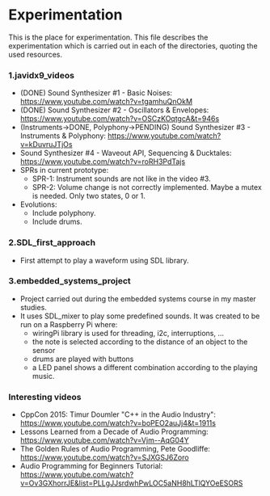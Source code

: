 # Experimentation
This is the place for experimentation. This file describes the experimentation which is carried out in each of the directories, quoting the used resources.

### 1.javidx9_videos
  - (DONE) Sound Synthesizer #1 - Basic Noises: https://www.youtube.com/watch?v=tgamhuQnOkM
  - (DONE) Sound Synthesizer #2 - Oscillators & Envelopes: https://www.youtube.com/watch?v=OSCzKOqtgcA&t=946s
  - (Instruments->DONE, Polyphony->PENDING) Sound Synthesizer #3 - Instruments & Polyphony:  https://www.youtube.com/watch?v=kDuvruJTjOs
  - Sound Synthesizer #4 - Waveout API, Sequencing & Ducktales: https://www.youtube.com/watch?v=roRH3PdTajs
  - SPRs in current prototype:
  	- SPR-1: Instrument sounds are not like in the video #3.
	- SPR-2: Volume change is not correctly implemented. Maybe a mutex is needed. Only two states, 0 or 1. 
  - Evolutions:
  	- Include polyphony.
	- Include drums. 

### 2.SDL_first_approach
  - First attempt to play a waveform using SDL library.
  

###  3.embedded_systems_project 
  - Project carried out during the embedded systems course in my master studies. 
  - It uses SDL_mixer to play some predefined sounds. It was created to be run on a Raspberry Pi where:
    - wiringPi library is used for threading, i2c, interruptions, ...
    - the note is selected according to the distance of an object to the sensor
    - drums are played with buttons
    - a LED panel shows a different combination according to the playing music.
	
### Interesting videos
   - CppCon 2015: Timur Doumler "C++ in the Audio Industry": https://www.youtube.com/watch?v=boPEO2auJj4&t=1911s
   - Lessons Learned from a Decade of Audio Programming: https://www.youtube.com/watch?v=Vjm--AqG04Y
   - The Golden Rules of Audio Programming, Pete Goodliffe: https://www.youtube.com/watch?v=SJXGSJ6Zoro
   - Audio Programming for Beginners Tutorial: https://www.youtube.com/watch?v=Ov3GXhorrJE&list=PLLgJJsrdwhPwLOC5aNH8hLTlQYOeESORS 
